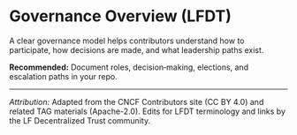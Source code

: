 # Governance Overview (LFDT)

A clear governance model helps contributors understand how to participate, how decisions are made,
and what leadership paths exist.

**Recommended:** Document roles, decision‑making, elections, and escalation paths in your repo.


---
*Attribution:* Adapted from the CNCF Contributors site (CC BY 4.0) and related TAG materials (Apache-2.0). 
Edits for LFDT terminology and links by the LF Decentralized Trust community.

